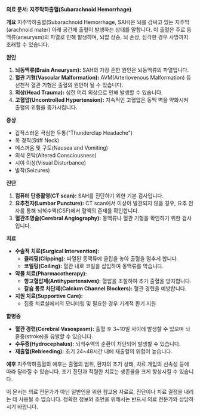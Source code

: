 **의료 문서: 지주막하출혈(Subarachnoid Hemorrhage)**

**개요**
지주막하출혈(Subarachnoid Hemorrhage, SAH)은 뇌를 감싸고 있는 지주막(arachnoid mater) 아래 공간에 출혈이 발생하는 상태를 말합니다. 이 출혈은 주로 동맥류(aneurysm)의 파열로 인해 발생하며, 뇌압 상승, 뇌 손상, 심각한 경우 사망까지 초래할 수 있습니다.

**원인**
1. **뇌동맥류(Brain Aneurysm):** SAH의 가장 흔한 원인은 뇌동맥류의 파열입니다.
2. **혈관 기형(Vascular Malformation):** AVM(Arteriovenous Malformation) 등 선천적 혈관 기형은 출혈의 원인이 될 수 있습니다.
3. **외상(Head Trauma):** 심한 머리 외상으로 인해 발생할 수 있습니다.
4. **고혈압(Uncontrolled Hypertension):** 지속적인 고혈압은 동맥 벽을 약화시켜 출혈의 위험을 증가시킵니다.

**증상**
- 갑작스러운 극심한 두통("Thunderclap Headache")
- 목 경직(Stiff Neck)
- 메스꺼움 및 구토(Nausea and Vomiting)
- 의식 혼탁(Altered Consciousness)
- 시야 이상(Visual Disturbance)
- 발작(Seizures)

**진단**
1. **컴퓨터 단층촬영(CT scan):** SAH를 진단하기 위한 기본 검사입니다.
2. **요추천자(Lumbar Puncture):** CT scan에서 이상이 발견되지 않을 경우, 요추 천자를 통해 뇌척수액(CSF)에서 혈액의 존재를 확인합니다.
3. **혈관조영술(Cerebral Angiography):** 동맥류나 혈관 기형을 확인하기 위한 검사입니다.

**치료**
- **수술적 치료(Surgical Intervention):** 
  - **클리핑(Clipping):** 파열된 동맥류에 클립을 놓아 출혈을 멈추게 합니다.
  - **코일링(Coiling):** 혈관 내로 코일을 삽입하여 동맥류를 막습니다.
- **약물 치료(Pharmacotherapy):**
  - **항고혈압제(Antihypertensives):** 혈압을 조절하여 추가 출혈을 방지합니다.
  - **칼슘 통로 차단제(Calcium Channel Blockers):** 혈관 경련을 예방합니다.
- **지원 치료(Supportive Care):**
  - 집중 치료실에서의 모니터링 및 필요한 경우 기계적 환기 지원

**합병증**
- **혈관 경련(Cerebral Vasospasm):** 출혈 후 3~10일 사이에 발생할 수 있으며 뇌졸중(stroke)을 유발할 수 있습니다.
- **수두증(Hydrocephalus):** 뇌척수액의 순환이 차단되어 발생할 수 있습니다.
- **재출혈(Rebleeding):** 초기 24~48시간 내에 재출혈의 위험이 높습니다.

**예후**
지주막하출혈의 예후는 출혈의 범위, 환자의 초기 상태, 치료 개입의 신속성 등에 따라 달라질 수 있습니다. 조기 진단과 적절한 치료는 생존율을 크게 향상시킬 수 있습니다.

이 문서는 의료 전문가가 아닌 일반인을 위한 참고용 자료로, 진단이나 치료 결정을 내리는 데 사용될 수 없습니다. 정확한 정보와 조언을 위해서는 반드시 의료 전문가와 상담하시기 바랍니다.